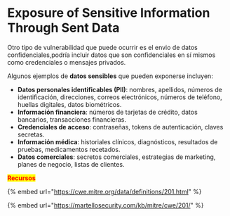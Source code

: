 # Exposure of Sensitive Information Through Sent Data

Otro tipo de vulnerabilidad que puede ocurrir es el envio de datos confidenciales,podría incluir datos que son confidenciales en sí mismos como credenciales o mensajes privados.

Algunos ejemplos de **datos sensibles** que pueden exponerse incluyen:

* **Datos personales identificables (PII)**: nombres, apellidos, números de identificación, direcciones, correos electrónicos, números de teléfono, huellas digitales, datos biométricos.
* **Información financiera**: números de tarjetas de crédito, datos bancarios, transacciones financieras.
* **Credenciales de acceso**: contraseñas, tokens de autenticación, claves secretas.
* **Información médica**: historiales clínicos, diagnósticos, resultados de pruebas, medicamentos recetados.
* **Datos comerciales**: secretos comerciales, estrategias de marketing, planes de negocio, listas de clientes.



<mark style="color:red;">**Recursos**</mark>

{% embed url="https://cwe.mitre.org/data/definitions/201.html" %}

{% embed url="https://martellosecurity.com/kb/mitre/cwe/201/" %}
